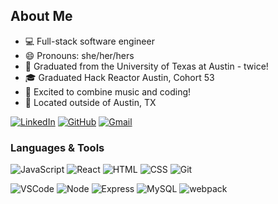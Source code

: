 ## About Me

- :computer:  Full-stack software engineer
- :smile: Pronouns: she/her/hers
- :metal:  Graduated from the University of Texas at Austin - twice!
- :mortar_board:  Graduated Hack Reactor Austin, Cohort 53
- :musical_note:  Excited to combine music and coding!
- :round_pushpin: Located outside of Austin, TX

[![LinkedIn](https://img.shields.io/badge/cayla--c%20-%230077B5.svg?&style=for-the-badge&logo=linkedin&logoColor=white&link=https://www.linkedin.com/in/cayla-cardiff)](http://www.linkedin.com/in/cayla-cardiff/)
[![GitHub](https://img.shields.io/badge/cayla--c%20-%23121011.svg?&style=for-the-badge&logo=github&logoColor=white&link=https://github.com/cayla-c)](https://github.com/cayla-c)
[![Gmail](https://img.shields.io/badge/cayla.cardiff%20-%23D14836.svg?&style=for-the-badge&logo=gmail&logoColor=white&link=mailto:cayla.cardiff@gmail.com)](mailto:cayla.cardiff@gmail.com)


### Languages & Tools
![JavaScript](https://img.shields.io/badge/JavaScript%20-%23323330.svg?&style=for-the-badge&logo=javascript&logoColor=%23F7DF1E)
![React](https://img.shields.io/badge/React%20-%2320232a.svg?&style=for-the-badge&logo=react&logoColor=%2361DAFB)
![HTML](https://img.shields.io/badge/HTML5%20-%23E34F26.svg?&style=for-the-badge&logo=html5&logoColor=white)
![CSS](https://img.shields.io/badge/CSS3%20-%231572B6.svg?&style=for-the-badge&logo=css3&logoColor=white)
![Git](https://img.shields.io/badge/Git%20-%23F05033.svg?&style=for-the-badge&logo=git&logoColor=white)

![VSCode](https://img.shields.io/badge/VS%20Code%20-%23007ACC.svg?&style=for-the-badge&logo=visual-studio-code&logoColor=white)
![Node](https://img.shields.io/badge/Node.js%20-%2343853D.svg?&style=for-the-badge&logo=node.js&logoColor=white)
![Express](https://img.shields.io/badge/Express%20-%23404d59.svg?&style=for-the-badge)
![MySQL](https://img.shields.io/badge/MySQL-%2300f.svg?&style=for-the-badge&logo=mysql&logoColor=white)
![webpack](https://img.shields.io/badge/webpack%20-%238DD6F9.svg?&style=for-the-badge&logo=webpack&logoColor=black)
